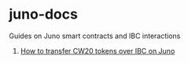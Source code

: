 # juno-docs
Guides on Juno smart contracts and IBC interactions

1. [How to transfer CW20 tokens over IBC on Juno](../tutorials/CW20_TUTORIAL_IBC.md)

